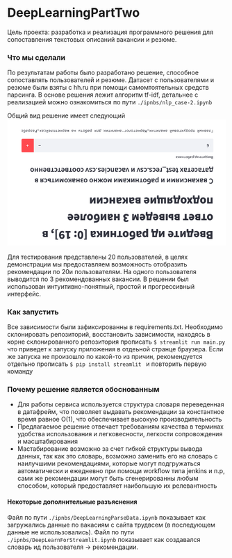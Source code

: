 # DeepLearningPartTwo
Цель проекта: разработка и реализация программного решения для сопоставления текстовых описаний вакансии и резюме.

### Что мы сделали 
По результатам работы было разработано решение, способное сопоставлять пользователей и резюме.
Датасет с пользователями и резюме были взяты с hh.ru при помощи самомтоятельных средств парсинга.
В основе решения лежит алгоритм tf-idf, детальнее с реализацией можно ознакомиться по пути 
`
./ipnbs/nlp_case-2.ipynb
`

Общий вид решение имеет следующий
![общий_вид](./srcs/page.png)

Для тестирования представлены 20 пользователей, в целях демонстрации мы предоставляем возможность отобразить рекомендации по 20и пользователям. На одного пользователя выводится по 3 рекомендованных вакансии. В решении был использован интуитивно-понятный, простой и прогрессивный интерфейс.

### Как запустить
Все зависимости были зафиксированны в requirements.txt. Необходимо склонировать репозиторий, восстановить зависимости, находясь в корне склонированного репозитория прописать 
`
$ streamlit run main.py
`
что приведет к запуску приложения в отдеьной странце браузера.
Если же запуска не произошло по какой-то из причин, рекомендуется отдельно прописать 
`
$ pip install streamlit 
`
и повторить первую команду

### Почему решение является обоснованным
 - Для работы сервиса используется структура словаря переведенная в датафрейм, что позволяет выдавать рекомендации за константное время равное О(1), что обеспечивает высокую производительность
 - Предлагаемое решение отвечает требованиям качества в терминах удобства использования и легковесности, легкости сопровождения и масштабирования
 - Мастабирование возможно за счет гибкой структуры вывода данных, так как это словарь, возможно заменить его на словарь с наилучшими рекомендациями, которые могут подгружаться автоматически и ежедневно при помощи workflow типа jenkins и п.р, сами же рекомендации могут быть сгенерированны любым способом, который предоставляет наибольшую их релевантность

 #### Некоторые дополнительные разъяснения
Файл по пути `./ipnbs/DeepLearningParseData.ipynb` показывает как загружались данные по вакасиям с сайта трудвсем (в последующем данные не использовались).
Файл по пути `./ipnbs/DeepLearnForStreamlit.ipynb` показывает как создавался словарь ид пользователя -> рекомендации.